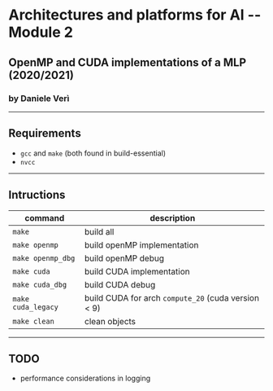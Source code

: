 # Architectures and platforms for AI -- Module 2
## OpenMP and CUDA implementations of a MLP (2020/2021)
### by Daniele Verì
___
## Requirements
- `gcc` and `make` (both found in build-essential)
- `nvcc`
___
## Intructions
|command|description|
|-|-|
|`make`| build all
|`make openmp`| build openMP implementation
|`make openmp_dbg`| build openMP debug
|`make cuda`| build CUDA implementation
|`make cuda_dbg`| build CUDA debug
|`make cuda_legacy`| build CUDA for arch `compute_20` (cuda version < 9)
|`make clean`| clean objects
___
## TODO
- performance considerations in logging